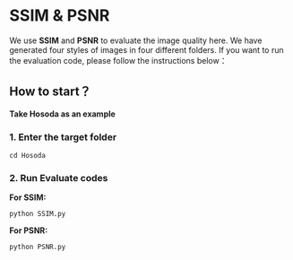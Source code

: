 # SSIM & PSNR
We use **SSIM** and **PSNR** to evaluate the image quality here. We have generated four styles of images in four different folders. 
If you want to run the evaluation code, please follow the instructions below：

## How to start？
**Take Hosoda as an example**

### 1.  Enter the target folder
```
cd Hosoda
```
### 2.  Run Evaluate codes
**For SSIM:**
```
python SSIM.py
```

**For PSNR:**
```
python PSNR.py
```
